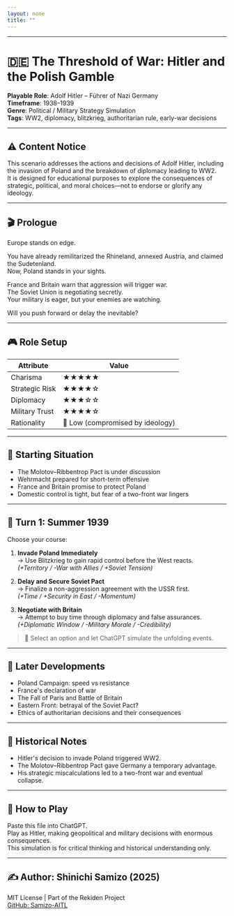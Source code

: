```yaml
---
layout: none
title: ""
---
```

    
---

# 🇩🇪 The Threshold of War: Hitler and the Polish Gamble

**Playable Role**: Adolf Hitler – Führer of Nazi Germany  
**Timeframe**: 1938–1939  
**Genre**: Political / Military Strategy Simulation  
**Tags**: WW2, diplomacy, blitzkrieg, authoritarian rule, early-war decisions

---

## ⚠️ Content Notice

This scenario addresses the actions and decisions of Adolf Hitler, including the invasion of Poland and the breakdown of diplomacy leading to WW2.  
It is designed for educational purposes to explore the consequences of strategic, political, and moral choices—not to endorse or glorify any ideology.

---

## 🎬 Prologue

Europe stands on edge.

You have already remilitarized the Rhineland, annexed Austria, and claimed the Sudetenland.  
Now, Poland stands in your sights.

France and Britain warn that aggression will trigger war.  
The Soviet Union is negotiating secretly.  
Your military is eager, but your enemies are watching.

Will you push forward or delay the inevitable?

---

## 🎮 Role Setup

| Attribute     | Value |
|--------------|-------|
| Charisma       | ★★★★★ |
| Strategic Risk | ★★★★☆ |
| Diplomacy      | ★★★☆☆ |
| Military Trust | ★★★★☆ |
| Rationality    | 🔻 Low (compromised by ideology)

---

## 📍 Starting Situation

- The Molotov–Ribbentrop Pact is under discussion
- Wehrmacht prepared for short-term offensive
- France and Britain promise to protect Poland
- Domestic control is tight, but fear of a two-front war lingers

---

## 🔁 Turn 1: Summer 1939

Choose your course:

1. **Invade Poland Immediately**  
   → Use Blitzkrieg to gain rapid control before the West reacts.  
   *(+Territory / -War with Allies / +Soviet Tension)*

2. **Delay and Secure Soviet Pact**  
   → Finalize a non-aggression agreement with the USSR first.  
   *(+Time / +Security in East / -Momentum)*

3. **Negotiate with Britain**  
   → Attempt to buy time through diplomacy and false assurances.  
   *(+Diplomatic Window / -Military Morale / -Credibility)*

> 💬 Select an option and let ChatGPT simulate the unfolding events.

---

## 🔄 Later Developments

- Poland Campaign: speed vs resistance  
- France's declaration of war  
- The Fall of Paris and Battle of Britain  
- Eastern Front: betrayal of the Soviet Pact?  
- Ethics of authoritarian decisions and their consequences

---

## 🧠 Historical Notes

- Hitler's decision to invade Poland triggered WW2.
- The Molotov–Ribbentrop Pact gave Germany a temporary advantage.
- His strategic miscalculations led to a two-front war and eventual collapse.

---

## 📘 How to Play

Paste this file into ChatGPT.  
Play as Hitler, making geopolitical and military decisions with enormous consequences.  
This simulation is for critical thinking and historical understanding only.

---

## ✍️ Author: Shinichi Samizo (2025)  
MIT License | Part of the Rekiden Project  
[GitHub: Samizo-AITL](https://github.com/Samizo-AITL)
